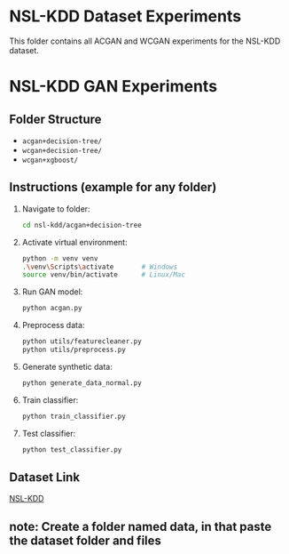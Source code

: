 # NSL-KDD Dataset Experiments
This folder contains all ACGAN and WCGAN experiments for the NSL-KDD dataset.

# NSL-KDD GAN Experiments

## Folder Structure

- `acgan+decision-tree/`
- `wcgan+decision-tree/`
- `wcgan+xgboost/`

## Instructions (example for any folder)

1. Navigate to folder:
    ```bash
    cd nsl-kdd/acgan+decision-tree
    ```
2. Activate virtual environment:
    ```bash
    python -m venv venv
    .\venv\Scripts\activate       # Windows
    source venv/bin/activate      # Linux/Mac
    ```
3. Run GAN model:
    ```bash
    python acgan.py
    ```
4. Preprocess data:
    ```bash
    python utils/featurecleaner.py
    python utils/preprocess.py
    ```
5. Generate synthetic data:
    ```bash
    python generate_data_normal.py
    ```
6. Train classifier:
    ```bash
    python train_classifier.py
    ```
7. Test classifier:
    ```bash
    python test_classifier.py
    ```

## Dataset Link
[NSL-KDD](https://www.kaggle.com/datasets/defcom17/nslkdd)

## note: Create a folder named data, in that paste the dataset folder and files 


